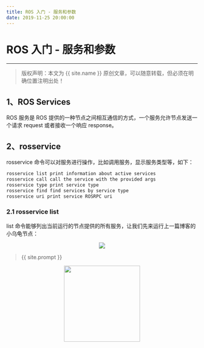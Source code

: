 ```yaml
---
title: ROS 入门 - 服务和参数
date: 2019-11-25 20:00:00
---
```

# ROS 入门 - 服务和参数
***
> 版权声明：本文为 {{ site.name }} 原创文章，可以随意转载，但必须在明确位置注明出处！



## 1、ROS Services

ROS 服务是 ROS 提供的一种节点之间相互通信的方式，一个服务允许节点发送一个请求 request 或者接收一个响应 response。



## 2、rosservice

rosservice 命令可以对服务进行操作，比如调用服务，显示服务类型等，如下：

```sh
rosservice list print information about active services
rosservice call call the service with the provided args
rosservice type print service type
rosservice find find services by service type
rosservice uri print service ROSRPC uri
```

### 2.1 rosservice list

list 命令能够列出当前运行的节点提供的所有服务，让我们先来运行上一篇博客的小乌龟节点：















<div  align="center">
<img src="https://dlonng.com/images/xxx/xxx.png"/>
</div>

> {{ site.prompt }}

<div  align="center">
<img src="https://dlonng.com/images/wechart.jpg" width = "200" height = "200"/>